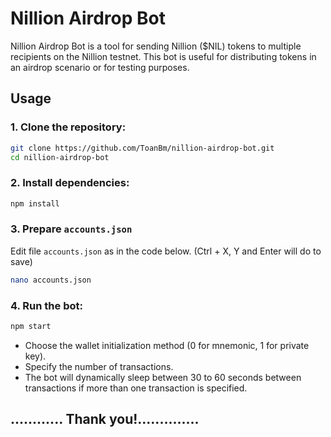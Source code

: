 # Nillion Airdrop Bot
Nillion Airdrop Bot is a tool for sending Nillion ($NIL) tokens to multiple recipients on the Nillion testnet. This bot is useful for distributing tokens in an airdrop scenario or for testing purposes.
## Usage
### 1. Clone the repository:
   ```bash
   git clone https://github.com/ToanBm/nillion-airdrop-bot.git
   cd nillion-airdrop-bot
   ```
### 2. Install dependencies:
   ```bash
   npm install
   ```
### 3. Prepare `accounts.json`
Edit file `accounts.json` as in the code below. (Ctrl + X, Y and Enter will do to save)
   ```bash
   nano accounts.json
   ```
### 4. Run the bot:
   ```bash
   npm start
   ```
   - Choose the wallet initialization method (0 for mnemonic, 1 for private key).
   - Specify the number of transactions.
   - The bot will dynamically sleep between 30 to 60 seconds between transactions if more than one transaction is specified.

## ............ Thank you!..............

